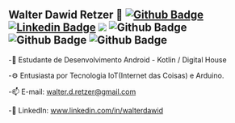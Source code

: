 ## Walter Dawid Retzer 👋 [![Github Badge](https://img.shields.io/badge/GitHub-100000?style=for-the-badge&logo=github&logoColor=white&link=https://github.com/walter-retzer)](https://github.com/walter-retzer) [![Linkedin Badge](https://img.shields.io/badge/LinkedIn-0077B5?style=for-the-badge&logo=linkedin&logoColor=white&link=https://www.linkedin.com/in/walterdawid/)](https://www.linkedin.com/in/walterdawid/) <a href = "mailto:walter.d.retzer@gmail.com"><img src="https://img.shields.io/badge/Gmail-D14836?style=for-the-badge&logo=gmail&logoColor=white" target="_blank"></a>  ![Github Badge](https://img.shields.io/badge/Android_Studio-3DDC84?style=for-the-badge&logo=android-studio&logoColor=white) ![Github Badge](https://img.shields.io/badge/Kotlin-0095D5?&style=for-the-badge&logo=kotlin&logoColor=white)       ![Github Badge](https://img.shields.io/badge/Arduino_IDE-00979D?style=for-the-badge&logo=arduino&logoColor=white) 

-💬 Estudante de Desenvolvimento Android - Kotlin / Digital House 



-⚙ Entusiasta por Tecnologia IoT(Internet das Coisas) e Arduino. 



-📫 E-mail: walter.d.retzer@gmail.com


 -🚀 LinkedIn: www.linkedin.com/in/walterdawid
 
 	
  
  

 

